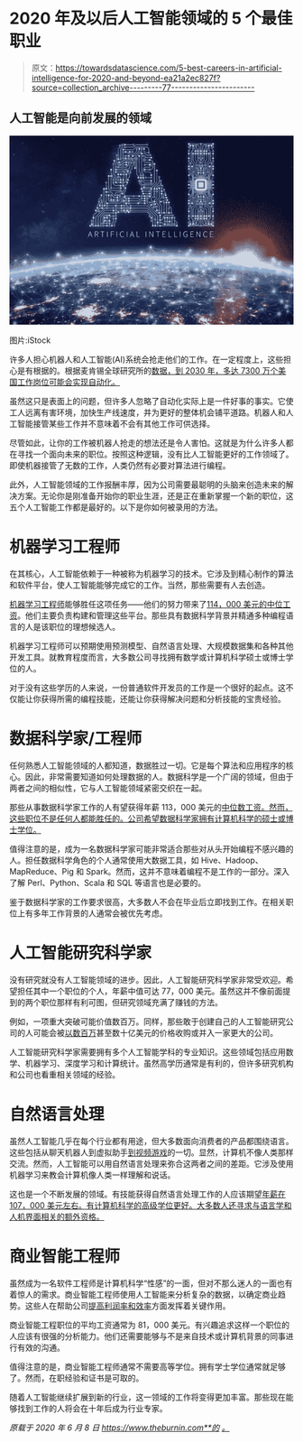# 2020 年及以后人工智能领域的 5 个最佳职业

> 原文：<https://towardsdatascience.com/5-best-careers-in-artificial-intelligence-for-2020-and-beyond-ea21a2ec827f?source=collection_archive---------77----------------------->

## 人工智能是向前发展的领域

![](img/97cb14edbd5b1df7646bfbc55cafdaa1.png)

图片:iStock

许多人担心机器人和人工智能(AI)系统会抢走他们的工作。在一定程度上，这些担心是有根据的。根据麦肯锡全球研究所的[数据，到 2030 年，多达 7300 万个美国工作岗位可能会实现自动化。](https://www.mckinsey.com/NotFound.aspx?item=%2fnewworldofwork&user=extranet%5cAnonymous&site=website)

虽然这只是表面上的问题，但许多人忽略了自动化实际上是一件好事的事实。它使工人远离有害环境，加快生产线速度，并为更好的整体机会铺平道路。机器人和人工智能接管某些工作并不意味着不会有其他工作可供选择。

尽管如此，让你的工作被机器人抢走的想法还是令人害怕。这就是为什么许多人都在寻找一个面向未来的职位。按照这种逻辑，没有比人工智能更好的工作领域了。即使机器接管了无数的工作，人类仍然有必要对算法进行编程。

此外，人工智能领域的工作报酬丰厚，因为公司需要最聪明的头脑来创造未来的解决方案。无论你是刚准备开始你的职业生涯，还是正在重新掌握一个新的职位，这五个人工智能工作都是最好的。以下是你如何被录用的方法。

# 机器学习工程师

在其核心，人工智能依赖于一种被称为机器学习的技术。它涉及到精心制作的算法和软件平台，使人工智能能够完成它的工作。当然，那些需要有人去创造。

[机器学习工程师](https://www.theburnin.com/industry/best-engineering-jobs-new-grads/)能够胜任这项任务——他们的努力带来了[114，000 美元的中位工资](https://www.glassdoor.com/Salaries/us-machine-learning-engineer-salary-SRCH_IL.0,2_IN1_KO3,28.htm)。他们主要负责构建和管理这些平台。那些具有数据科学背景并精通多种编程语言的人是该职位的理想候选人。

机器学习工程师可以预期使用预测模型、自然语言处理、大规模数据集和各种其他开发工具。就教育程度而言，大多数公司寻找拥有数学或计算机科学硕士或博士学位的人。

对于没有这些学历的人来说，一份普通软件开发员的工作是一个很好的起点。这不仅能让你获得所需的编程技能，还能让你获得解决问题和分析技能的宝贵经验。

# 数据科学家/工程师

任何熟悉人工智能领域的人都知道，数据胜过一切。它是每个算法和应用程序的核心。因此，非常需要知道如何处理数据的人。数据科学是一个广阔的领域，但由于两者之间的相似性，它与人工智能领域紧密交织在一起。

那些从事数据科学家工作的人有望获得年薪 113，000 美元的[中位数工资。然而，这些职位不是任何人都能胜任的。公司希望数据科学家拥有计算机科学的硕士或博士学位。](https://www.glassdoor.com/Salaries/us-data-scientist-salary-SRCH_IL.0,2_IN1_KO3,17.htm)

值得注意的是，成为一名数据科学家可能非常适合那些对从头开始编程不感兴趣的人。担任数据科学角色的个人通常使用大数据工具，如 Hive、Hadoop、MapReduce、Pig 和 Spark。然而，这并不意味着编程不是工作的一部分。深入了解 Perl、Python、Scala 和 SQL 等语言也是必要的。

鉴于数据科学家的工作要求很高，大多数人不会在毕业后立即找到工作。在相关职位上有多年工作背景的人通常会被优先考虑。

# 人工智能研究科学家

没有研究就没有人工智能领域的进步。因此，人工智能研究科学家非常受欢迎。希望担任其中一个职位的个人，年薪中值可达 77，000 美元。虽然这并不像前面提到的两个职位那样有利可图，但研究领域充满了赚钱的方法。

例如，一项重大突破可能价值数百万。同样，那些敢于创建自己的人工智能研究公司的人可能会被[以数百万](https://www.theburnin.com/technology/mcdonalds-purchases-ai-company/)甚至数十亿美元的价格收购或并入一家更大的公司。

人工智能研究科学家需要拥有多个人工智能学科的专业知识。这些领域包括应用数学、机器学习、深度学习和计算统计。虽然高学历通常是有利的，但许多研究机构和公司也看重相关领域的经验。

# 自然语言处理

虽然人工智能几乎在每个行业都有用途，但大多数面向消费者的产品都围绕语言。这些包括从聊天机器人到虚拟助手[到视频游戏](https://www.theburnin.com/games/interview-ai-dungeon-2-creator-nick-walton-android-ios-mobile-release-future-ai-2019-12/)的一切。显然，计算机不像人类那样交流。然而，人工智能可以用自然语言处理来弥合这两者之间的差距。它涉及使用机器学习来教会计算机像人类一样理解和说话。

这也是一个不断发展的领域。有技能获得自然语言处理工作的人应该期望[年薪在 107，000 美元左右。有计算机科学的高级学位更好。大多数人还寻求与语言学和人机界面相关的额外资格。](https://www.payscale.com/research/US/Skill=Natural_Language_Processing_(NLP)/Salary)

# 商业智能工程师

虽然成为一名软件工程师是计算机科学“性感”的一面，但对不那么迷人的一面也有着惊人的需求。商业智能工程师使用人工智能来分析复杂的数据，以确定商业趋势。这些人在帮助公司[提高利润率和效率](https://www.theburnin.com/technology/3-ways-a-i-enhances-daily-business-performance/)方面发挥着关键作用。

商业智能工程职位的平均工资通常为 81，000 美元。有兴趣追求这样一个职位的人应该有很强的分析能力。他们还需要能够与不是来自技术或计算机背景的同事进行有效的沟通。

值得注意的是，商业智能工程师通常不需要高等学位。拥有学士学位通常就足够了。然而，在职经验和证书是可取的。

随着人工智能继续扩展到新的行业，这一领域的工作将变得更加丰富。那些现在能够找到工作的人将会在十年后成为行业专家。

*原载于 2020 年 6 月 8 日 https://www.theburnin.com**的* [*。*](https://www.theburnin.com/thought-leadership/5-best-careers-artificial-intelligence-how-to-get-hired-2020-6/)